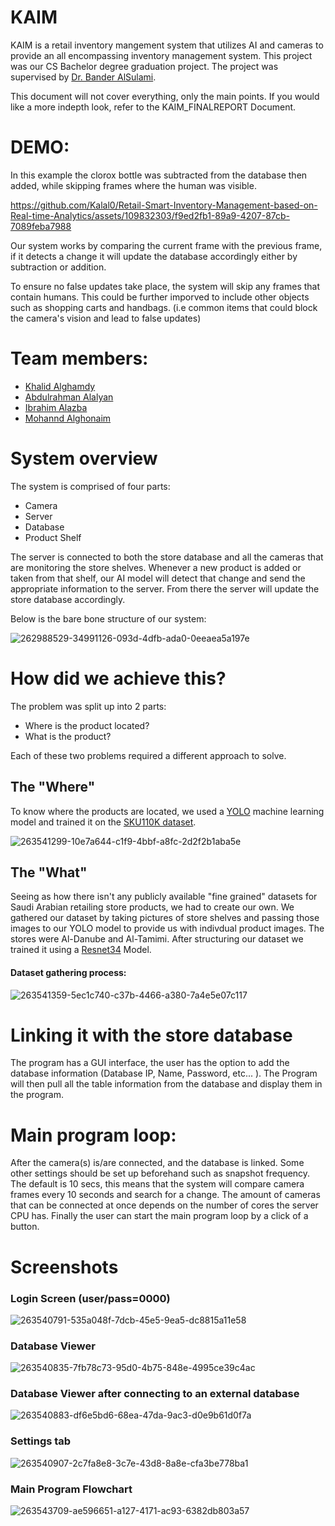 # KAIM
KAIM is a retail inventory mangement system that utilizes AI and cameras to provide an all encompassing inventory management system. This project was our CS Bachelor degree graduation project. The project was supervised by [Dr. Bander AlSulami](https://sa.linkedin.com/in/bander-alsulami-ph-d-6011a8a).

This document will not cover everything, only the main points. If you would like a more indepth look, refer to the KAIM_FINALREPORT Document.


# DEMO:

In this example the clorox bottle was subtracted from the database then added, while skipping frames where the human was visible.






https://github.com/Kalal0/Retail-Smart-Inventory-Management-based-on-Real-time-Analytics/assets/109832303/f9ed2fb1-89a9-4207-87cb-7089feba7988




Our system works by comparing the current frame with the previous frame, if it detects a change it will update the database accordingly either by subtraction or addition. 

To ensure no false updates take place, the system will skip any frames that contain humans. 
This could be further imporved to include other objects such as shopping carts and handbags. (i.e common items that could block the camera's vision and lead to false updates)




# Team members: 
  - [Khalid Alghamdy](https://github.com/Kalal0)
  - [Abdulrahman Alalyan](https://github.com/AxelSh)
  - [Ibrahim Alazba](https://github.com/ibrahim-alazba)
  - [Mohannd Alghonaim](https://github.com/Kokuten7777)



# System overview
The system is comprised of four parts: 
  - Camera
  - Server
  - Database
  - Product Shelf

The server is connected to both the store database and all the cameras that are monitoring the store shelves. Whenever a new product is added or taken from that shelf, our AI model will detect that change and send the appropriate information to the server. From there the server will update the store database accordingly.

Below is the bare bone structure of our system: 

![262988529-34991126-093d-4dfb-ada0-0eeaea5a197e](https://github.com/Kalal0/Retail-Smart-Inventory-Management-based-on-Real-time-Analytics/assets/109832303/c59d754c-1037-41b3-9fca-8f0e64f367e6)


# How did we achieve this?
The problem was split up into 2 parts:
  - Where is the product located?
  - What is the product?

Each of these two problems required a different approach to solve. 

## The "Where"
  To know where the products are located, we used a [YOLO](https://github.com/ultralytics/ultralytics) machine learning model and trained it on the [SKU110K dataset](https://github.com/eg4000/SKU110K_CVPR19).

![263541299-10e7a644-c1f9-4bbf-a8fc-2d2f2b1aba5e](https://github.com/Kalal0/Retail-Smart-Inventory-Management-based-on-Real-time-Analytics/assets/109832303/4e82d0e7-7ce1-46e1-b05e-5ab64e806391)



## The "What"
  Seeing as how there isn't any publicly available "fine grained" datasets for Saudi Arabian retailing store products, we had to create our own. We gathered our dataset by taking pictures of store shelves and passing those images to our YOLO model to provide us with indivdual product images. The stores were Al-Danube and Al-Tamimi. After structuring our dataset we trained it using a [Resnet34](https://www.kaggle.com/datasets/pytorch/resnet34) Model.

#### Dataset gathering process: 

![263541359-5ec1c740-c37b-4466-a380-7a4e5e07c117](https://github.com/Kalal0/Retail-Smart-Inventory-Management-based-on-Real-time-Analytics/assets/109832303/a961ea3f-2bd5-478e-b86c-4c736f734cfc)



# Linking it with the store database
  The program has a GUI interface, the user has the option to add the database information (Database IP, Name, Password, etc... ). The Program will then pull all the table information from the database and display them in the program.

# Main program loop:
  After the camera(s) is/are connected, and the database is linked. Some other settings should be set up beforehand such as snapshot frequency. The default is 10 secs, this means that the system will compare camera frames every 10 seconds and search for a change. The amount of cameras that can be connected at once depends on the number of cores the server CPU has. Finally the user can start the main program loop by a click of a button.


# Screenshots

### Login Screen (user/pass=0000)

![263540791-535a048f-7dcb-45e5-9ea5-dc8815a11e58](https://github.com/Kalal0/Retail-Smart-Inventory-Management-based-on-Real-time-Analytics/assets/109832303/11dad8cc-813e-42eb-9aff-1e0d0a514137)


### Database Viewer

![263540835-7fb78c73-95d0-4b75-848e-4995ce39c4ac](https://github.com/Kalal0/Retail-Smart-Inventory-Management-based-on-Real-time-Analytics/assets/109832303/81912337-8d0a-483a-b2c6-d6cd83ea1dcf)


### Database Viewer after connecting to an external database
![263540883-df6e5bd6-68ea-47da-9ac3-d0e9b61d0f7a](https://github.com/Kalal0/Retail-Smart-Inventory-Management-based-on-Real-time-Analytics/assets/109832303/e48c432f-7f0d-45ae-98bf-c9a65ef057e3)



### Settings tab
![263540907-2c7fa8e8-3c7e-43d8-8a8e-cfa3be778ba1](https://github.com/Kalal0/Retail-Smart-Inventory-Management-based-on-Real-time-Analytics/assets/109832303/5a3968e1-500b-41c4-b677-864e60562d97)



### Main Program Flowchart 


![263543709-ae596651-a127-4171-ac93-6382db803a57](https://github.com/Kalal0/Retail-Smart-Inventory-Management-based-on-Real-time-Analytics/assets/109832303/a8e8c4c4-37a9-408b-a2a2-32bb7e4f83f0)



